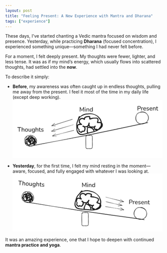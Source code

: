 ```yaml
---
layout: post
title: "Feeling Present: A New Experience with Mantra and Dharana"
tags: ["experience"]
---
```


These days, I've started chanting a Vedic mantra focused on wisdom and presence. Yesterday, while practicing **Dharana** (focused concentration), I experienced something unique—something I had never felt before.  

For a moment, I felt deeply present. My thoughts were fewer, lighter, and less tense. It was as if my mind’s energy, which usually flows into scattered thoughts, had settled into the **now**.  

To describe it simply:  
- **Before**, my awareness was often caught up in endless thoughts, pulling me away from the present. I feel it most of the time in my daily life (except deep working).
![alt Before](/assets/images/posts/thought_ful.png)

- **Yesterday**, for the first time, I felt my mind resting in the moment—aware, focused, and fully engaged with whatever I was looking at.  
![alt Before](/assets/images/posts/present_moment.png)

It was an amazing experience, one that I hope to deepen with continued **mantra practice and yoga**.  
